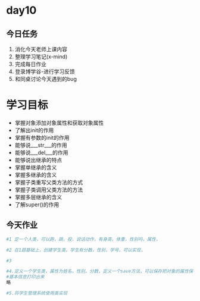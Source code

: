 # day10

## 今日任务

1. 消化今天老师上课内容
2. 整理学习笔记\(x-mind\)
3. 完成每日作业
4. 登录博学谷-进行学习反馈
5. 和同桌讨论今天遇到的bug

# 学习目标

* 掌握对象添加对象属性和获取对象属性
* 了解出init的作用
* 掌握有参数的init的作用
* 能够说\_\__str\_\_\_的作用
* 能够说\_\__del\_\_\_的作用
* 能够说出继承的特点
* 掌握单继承的含义
* 掌握多继承的含义
* 掌握子类重写父类方法的方式
* 掌握子类调用父类方法的方法
* 掌握多层继承的含义
* 了解super\(\)的作用

## 今天作业

```py
#1 定一个人类，可以跑，跳，投，说话动作，有身高，体重，性别吗，属性，
```

```py
#2 在1题基础上，创建学生类，学生有分数，性别，学号，可以实现，
```

```py
#3 
```

```py
#4.定义一个学生类，属性为姓名，性别，分数，定义一个save方法，可以保存把对象的属性保存到信息文件中，打印对对象的时候可以把学生的
#基本信息打印出来
略
```

```py
#5.将学生管理系统使用类实现
```



